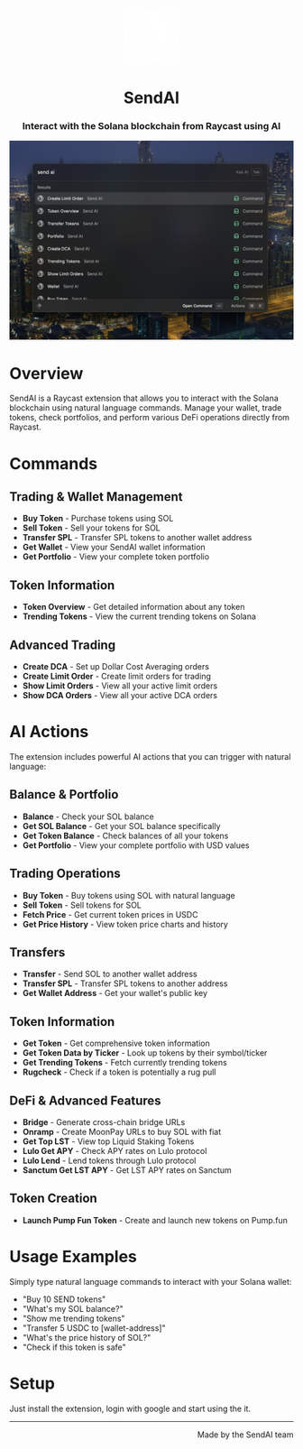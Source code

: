 <p align="center">
<img width=100 src="assets/icon@dark.png">
</p>

<h1 align="center">SendAI</h1>

<h3 align="center">
Interact with the Solana blockchain from Raycast using AI
</h3>

![Conversation View](metadata/1.png)

# Overview

SendAI is a Raycast extension that allows you to interact with the Solana blockchain using natural language commands. Manage your wallet, trade tokens, check portfolios, and perform various DeFi operations directly from Raycast.

# Commands

## Trading & Wallet Management

- **Buy Token** - Purchase tokens using SOL
- **Sell Token** - Sell your tokens for SOL
- **Transfer SPL** - Transfer SPL tokens to another wallet address
- **Get Wallet** - View your SendAI wallet information
- **Get Portfolio** - View your complete token portfolio

## Token Information

- **Token Overview** - Get detailed information about any token
- **Trending Tokens** - View the current trending tokens on Solana

## Advanced Trading

- **Create DCA** - Set up Dollar Cost Averaging orders
- **Create Limit Order** - Create limit orders for trading
- **Show Limit Orders** - View all your active limit orders
- **Show DCA Orders** - View all your active DCA orders

# AI Actions

The extension includes powerful AI actions that you can trigger with natural language:

## Balance & Portfolio

- **Balance** - Check your SOL balance
- **Get SOL Balance** - Get your SOL balance specifically
- **Get Token Balance** - Check balances of all your tokens
- **Get Portfolio** - View your complete portfolio with USD values

## Trading Operations

- **Buy Token** - Buy tokens using SOL with natural language
- **Sell Token** - Sell tokens for SOL
- **Fetch Price** - Get current token prices in USDC
- **Get Price History** - View token price charts and history

## Transfers

- **Transfer** - Send SOL to another wallet address
- **Transfer SPL** - Transfer SPL tokens to another address
- **Get Wallet Address** - Get your wallet's public key

## Token Information

- **Get Token** - Get comprehensive token information
- **Get Token Data by Ticker** - Look up tokens by their symbol/ticker
- **Get Trending Tokens** - Fetch currently trending tokens
- **Rugcheck** - Check if a token is potentially a rug pull

## DeFi & Advanced Features

- **Bridge** - Generate cross-chain bridge URLs
- **Onramp** - Create MoonPay URLs to buy SOL with fiat
- **Get Top LST** - View top Liquid Staking Tokens
- **Lulo Get APY** - Check APY rates on Lulo protocol
- **Lulo Lend** - Lend tokens through Lulo protocol
- **Sanctum Get LST APY** - Get LST APY rates on Sanctum

## Token Creation

- **Launch Pump Fun Token** - Create and launch new tokens on Pump.fun

# Usage Examples

Simply type natural language commands to interact with your Solana wallet:

- "Buy 10 SEND tokens"
- "What's my SOL balance?"
- "Show me trending tokens"
- "Transfer 5 USDC to [wallet-address]"
- "What's the price history of SOL?"
- "Check if this token is safe"

# Setup

Just install the extension, login with google and start using the it.

---

<p align="right">
Made by the SendAI team
</p>

